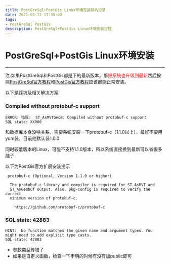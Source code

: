 ```yaml
---
title: PostGreSql+PostGis Linux环境安装踩坑记录
date: 2021-03-12 11:35:00
tags:
- PostGreSql PostGis
description: PostGreSql+PostGis Linux环境安装过程
---
```

# PostGreSql+PostGis Linux环境安装
---

注:如果PostGreSql和PostGis都是下的最新版本，那<font color=#FF0000 >把系统也升级到最新</font>然后按照[PostGreSql官方教程](https://www.postgresql.org/download/)和[PostGis官方教程](http://postgis.net/install/)应该都能正常安装。

以下是踩坑及相关解决方案

### Compiled without protobuf-c support

```tiki wiki
ERROR: 错误:  ST_AsMVTGeom: Compiled without protobuf-c support
SQL state: XX000
```

和数据库本身没啥关系，需要系统安装一下protobuf-c（1.1.0以上），最好不要用yum装，目前他默认装1.0.0

同时较低版本的Linux，可能不支持1.1.0版本，所以系统直接换到最新可以省很多脑子

以下为PostGis官方扩展安装提示

```tiki wiki
 protobuf-c (Optional, Version 1.1.0 or higher)

  The protobuf-c library and compiler is required for ST_AsMVT and
  ST_AsGeobuf output. Also, pkg-config is required to verify the correct
  minimum version of protobuf-c.

    https://github.com/protobuf-c/protobuf-c
```



### SQL state: 42883

```tiki wiki
HINT:  No function matches the given name and argument types. You might need to add explicit type casts.
SQL state: 42883
```

- 参数类型传错了
- 如果是自定义函数，检查一下申明的时候有没有加public即可

